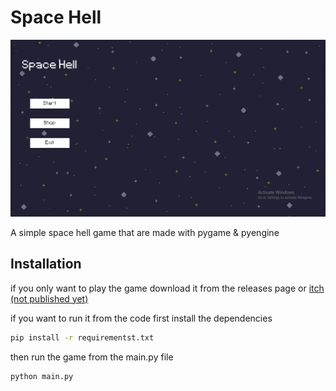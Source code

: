 # Space Hell

![Game preview](preview.jpg)

A simple space hell game that are made with pygame & pyengine

## Installation

if you only want to play the game download it from the releases page or [itch (not published yet)](https://github.com/Abdel-AzizMohamed/space_hell)

if you want to run it from the code
first install the dependencies

```bash
pip install -r requirementst.txt
```

then run the game from the main.py file

```bash
python main.py
```
